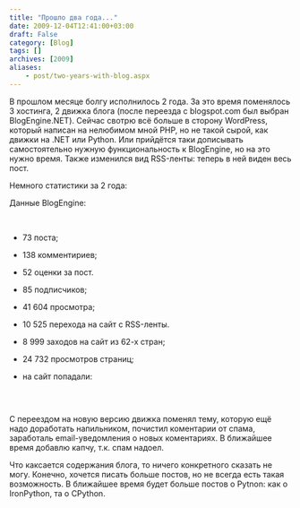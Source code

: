 ```yaml
---
title: "Прошло два года..."
date: 2009-12-04T12:41:00+03:00
draft: False
category: [Blog]
tags: []
archives: [2009]
aliases:
    - post/two-years-with-blog.aspx
---
```



В прошлом месяце болгу исполнилось 2 года. За это время поменялось 3 хостинга, 2 движка блога (после переезда с blogspot.com был выбран BlogEngine.NET). Сейчас свотрю всё больше в сторону WordPress, который написан на нелюбимом мной PHP, но не такой сырой, как движки на .NET или Python. Или прийдётся таки дописывать самостоятельно нужную функциональность к BlogEngine, но на это нужно время. Также изменился вид RSS-ленты: теперь в ней виден весь пост.

Немного статистики за 2 года:

Данные BlogEngine:

 

- 73 поста;
- 138 комментириев;
- 52 оценки за пост.

- 85 подписчиков;
- 41 604 просмотра;
- 10 525 перехода на сайт с RSS-ленты.

- 8 999 заходов на сайт из 62-х стран;
- 24 732 просмотров страниц;
- на сайт попадали:

 

<img src="/image.axd?picture=2009%2f12%2fstat.jpg" alt="" />

С переездом на новую версию движка поменял тему, которую ещё надо доработать напильником, почистил коментарии от спама, заработаль email-уведомления о новых коментариях. В ближайшее время добавлю капчу, т.к. спам надоел.

Что каксается содержания блога, то ничего конкретного сказать не могу. Конечно, хочется писать больше постов, но не всегда есть такая возможность. В ближайшее время будет больше постов о Pytnon: как о IronPython, та о CPython.

